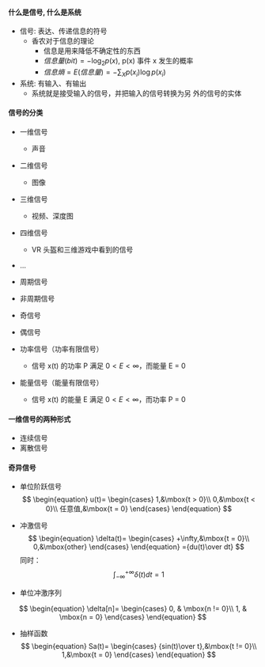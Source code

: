 #### 什么是信号, 什么是系统

- 信号: 表达、传递信息的符号
	- 香农对于信息的理论
		- 信息是用来降低不确定性的东西
		- $信息量(bit) = -\log_2{p(x)}$, p(x) 事件 x 发生的概率
		- $信息熵  = E(信息量)= -\sum_X{p(x_i)\log{p(x_i)}}$
- 系统: 有输入、有输出
	- 系统就是接受输入的信号，并把输入的信号转换为另
外的信号的实体

#### 信号的分类

- 一维信号
	- 声音
- 二维信号
	- 图像
- 三维信号
	- 视频、深度图
- 四维信号
	- VR 头盔和三维游戏中看到的信号
- ...

- 周期信号
- 非周期信号

- 奇信号
- 偶信号

- 功率信号（功率有限信号）
	- 信号 x(t) 的功率 P 满足 $0 < E < {\infty}$，而能量 E = 0
- 能量信号（能量有限信号）
	- 信号 x(t) 的能量 E 满足 $0 < E < {\infty}$，而功率 P = 0

#### 一维信号的两种形式

- 连续信号
- 离散信号

#### 奇异信号

- 单位阶跃信号
$$
\begin{equation}
	u(t)=
	\begin{cases}
		1,&\mbox{t > 0}\\
		0,&\mbox{t < 0}\\
		任意值,&\mbox{t = 0}
	\end{cases}
\end{equation}
$$

- 冲激信号
$$
\begin{equation}
	\delta(t)=
	\begin{cases}
		+\infty,&\mbox{t = 0}\\
		0,&\mbox{other}
	\end{cases}
\end{equation}
={du(t)\over dt}
$$
同时：
$$\int_{-\infty}^{+\infty}\delta(t)dt = 1$$

- 单位冲激序列

$$
\begin{equation}
	\delta[n]=
		\begin{cases}
			0, & \mbox{n != 0}\\
			1, & \mbox{n = 0}
		\end{cases}
\end{equation}
$$

- 抽样函数
$$
\begin{equation}
	Sa(t)=
	\begin{cases}
		{sin(t)\over t},&\mbox{t != 0}\\
		1,&\mbox{t = 0}
	\end{cases}
\end{equation}
$$

